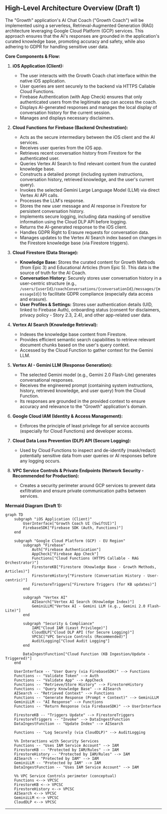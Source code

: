 ## High-Level Architecture Overview (Draft 1)

The "Growth" application's AI Chat Coach ("Growth Coach") will be implemented using a serverless, Retrieval-Augmented Generation (RAG) architecture leveraging Google Cloud Platform (GCP) services. This approach ensures that the AI's responses are grounded in the application's curated knowledge base, promoting accuracy and safety, while also adhering to GDPR for handling sensitive user data.

**Core Components & Flow:**

1.  **iOS Application (Client):**
    * The user interacts with the Growth Coach chat interface within the native iOS application.
    * User queries are sent securely to the backend via HTTPS Callable Cloud Functions.
    * Firebase Authentication (with App Check) ensures that only authenticated users from the legitimate app can access the coach.
    * Displays AI-generated responses and manages the local display of conversation history for the current session.
    * Manages and displays necessary disclaimers.

2.  **Cloud Functions for Firebase (Backend Orchestration):**
    * Acts as the secure intermediary between the iOS client and the AI services.
    * Receives user queries from the iOS app.
    * Retrieves recent conversation history from Firestore for the authenticated user.
    * Queries Vertex AI Search to find relevant content from the curated knowledge base.
    * Constructs a detailed prompt (including system instructions, conversation history, retrieved knowledge, and the user's current query).
    * Invokes the selected Gemini Large Language Model (LLM) via direct Vertex AI API calls.
    * Processes the LLM's response.
    * Stores the new user message and AI response in Firestore for persistent conversation history.
    * Implements secure logging, including data masking of sensitive information using the Cloud DLP API before logging.
    * Returns the AI-generated response to the iOS client.
    * Handles GDPR Right to Erasure requests for conversation data.
    * Manages updates to the Vertex AI Search index based on changes in the Firestore knowledge base (via Firestore triggers).

3.  **Cloud Firestore (Data Storage):**
    * **Knowledge Base:** Stores the curated content for Growth Methods (from Epic 3) and Educational Articles (from Epic 5). This data is the source of truth for the AI Coach.
    * **Conversation History:** Securely stores user conversation history in a user-centric structure (e.g., `/users/{userId}/coachConversations/{conversationId}/messages/{messageId}`) to facilitate GDPR compliance (especially data access and erasure).
    * **User Profiles & Settings:** Stores user authentication details (UID, linked to Firebase Auth), onboarding status (consent for disclaimers, privacy policy - Story 2.3, 2.4), and other app-related user data.

4.  **Vertex AI Search (Knowledge Retrieval):**
    * Indexes the knowledge base content from Firestore.
    * Provides efficient semantic search capabilities to retrieve relevant document chunks based on the user's query context.
    * Accessed by the Cloud Function to gather context for the Gemini LLM.

5.  **Vertex AI - Gemini LLM (Response Generation):**
    * The selected Gemini model (e.g., Gemini 2.0 Flash-Lite) generates conversational responses.
    * Receives the engineered prompt (containing system instructions, history, retrieved knowledge, and user query) from the Cloud Function.
    * Its responses are grounded in the provided context to ensure accuracy and relevance to the "Growth" application's domain.

6.  **Google Cloud IAM (Identity & Access Management):**
    * Enforces the principle of least privilege for all service accounts (especially for Cloud Functions) and developer access.

7.  **Cloud Data Loss Prevention (DLP) API (Secure Logging):**
    * Used by Cloud Functions to inspect and de-identify (mask/redact) potentially sensitive data from user queries or AI responses before any logging occurs.

8.  **VPC Service Controls & Private Endpoints (Network Security - Recommended for Production):**
    * Creates a security perimeter around GCP services to prevent data exfiltration and ensure private communication paths between services.

**Mermaid Diagram (Draft 1):**

```mermaid
graph TD
    subgraph "iOS Application (Client)"
        UserInterface["Growth Coach UI (SwiftUI)"]
        FirebaseSDK["Firebase SDK (Auth, Functions)"]
    end

    subgraph "Google Cloud Platform (GCP) - EU Region"
        subgraph "Firebase"
            Auth["Firebase Authentication"]
            AppCheck["Firebase App Check"]
            Functions["Cloud Functions (HTTPS Callable - RAG Orchestrator)"]
            FirestoreKB["Firestore (Knowledge Base - Growth Methods, Articles)"]
            FirestoreHistory["Firestore (Conversation History - User-centric)"]
            FirestoreTriggers["Firestore Triggers (for KB updates)"]
        end

        subgraph "Vertex AI"
            AISearch["Vertex AI Search (Knowledge Index)"]
            GeminiLLM["Vertex AI - Gemini LLM (e.g., Gemini 2.0 Flash-Lite)"]
        end

        subgraph "Security & Compliance"
            IAM["Cloud IAM (Least Privilege)"]
            CloudDLP["Cloud DLP API (for Secure Logging)"]
            VPCSC["VPC Service Controls (Recommended)"]
            AuditLogging["Cloud Audit Logging"]
        end

        DataIngestFunction["Cloud Function (KB Ingestion/Update - Triggered)"]
    end

    UserInterface -- "User Query (via FirebaseSDK)" --> Functions
    Functions -- "Validate Token" --> Auth
    Functions -- "Validate App" --> AppCheck
    Functions -- "Retrieve/Store History" --> FirestoreHistory
    Functions -- "Query Knowledge Base" --> AISearch
    AISearch -- "Retrieved Context" --> Functions
    Functions -- "Generate Response (Prompt + Context)" --> GeminiLLM
    GeminiLLM -- "AI Response" --> Functions
    Functions -- "Return Response (via FirebaseSDK)" --> UserInterface

    FirestoreKB -- "Triggers Update" --> FirestoreTriggers
    FirestoreTriggers -- "Invoke" --> DataIngestFunction
    DataIngestFunction -- "Update Index" --> AISearch

    Functions -- "Log Securely (via CloudDLP)" --> AuditLogging

    %% Interactions with Security Services
    Functions -- "Uses IAM Service Account" --> IAM
    FirestoreKB -- "Protected by IAM/Rules" --> IAM
    FirestoreHistory -- "Protected by IAM/Rules" --> IAM
    AISearch -- "Protected by IAM" --> IAM
    GeminiLLM -- "Protected by IAM" --> IAM
    DataIngestFunction -- "Uses IAM Service Account" --> IAM

    %% VPC Service Controls perimeter (conceptual)
    Functions <--> VPCSC
    FirestoreKB <--> VPCSC
    FirestoreHistory <--> VPCSC
    AISearch <--> VPCSC
    GeminiLLM <--> VPCSC
    CloudDLP <--> VPCSC
```

---

